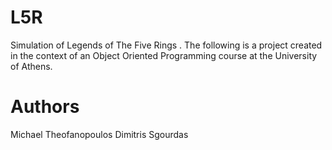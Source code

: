 # L5R
Simulation of Legends of The Five Rings . The following is a project created in the context of an Object Oriented Programming course at the University of Athens.
# Authors
Michael Theofanopoulos
Dimitris Sgourdas
